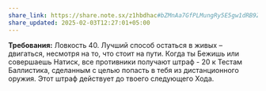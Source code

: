 ```yaml
---
share_link: https://share.note.sx/z1hbdhac#bZMnAa7GfPLMungRy5E5gw1dRB9ZeBi/m/oVyefLnOs
share_updated: 2025-02-03T12:27:01+05:00
---
```

**Требования:** Ловкость 40.
Лучший способ остаться в живых – двигаться, несмотря на то, что стоит на пути. Когда ты Бежишь или совершаешь Натиск, все противники получают штраф - 20 к Тестам Баллистика, сделанным с целью попасть в тебя из дистанционного оружия. Этот штраф действует до твоего следующего Хода.